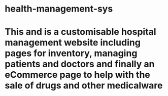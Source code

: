# health-management-sys
# This and is a customisable hospital management website including pages for inventory, managing patients and doctors and finally an eCommerce page to help with the sale of drugs and other medicalware